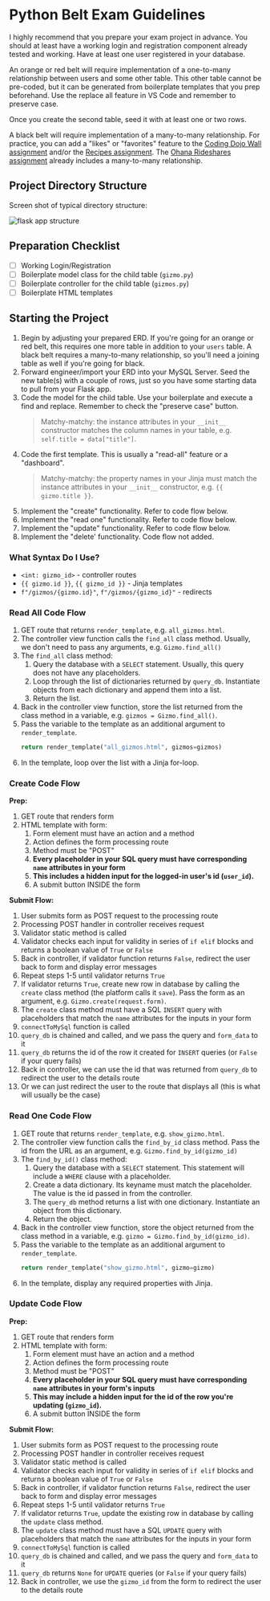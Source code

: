 # Python Belt Exam Guidelines
I highly recommend that you prepare your exam project in advance. You should at least have a working login and registration component already tested and working. Have at least one user registered in your database.

An orange or red belt will require implementation of a one-to-many relationship between users and some other table. This other table cannot be pre-coded, but it can be generated from boilerplate templates that you prep beforehand. Use the replace all feature in VS Code and remember to preserve case.

Once you create the second table, seed it with at least one or two rows.

A black belt will require implementation of a many-to-many relationship. For practice, you can add a "likes" or "favorites" feature to the [Coding Dojo Wall assignment](https://login.codingdojo.com/m/506/12465/87451) and/or the [Recipes assignment](https://login.codingdojo.com/m/506/12466/87454). The [Ohana Rideshares assignment](https://login.codingdojo.com/m/506/12466/96503) already includes a many-to-many relationship.

## Project Directory Structure
Screen shot of typical directory structure:

![flask app structure](./assets/flask-app-structure.png)

## Preparation Checklist
- [ ] Working Login/Registration
- [ ] Boilerplate model class for the child table (`gizmo.py`)
- [ ] Boilerplate controller for the child table (`gizmos.py`)
- [ ] Boilerplate HTML templates

## Starting the Project
1. Begin by adjusting your prepared ERD. If you're going for an orange or red belt, this requires one more table in addition to your `users` table. A black belt requires a many-to-many relationship, so you'll need a joining table as well if you're going for black.
2. Forward engineer/import your ERD into your MySQL Server. Seed the new table(s) with a couple of rows, just so you have some starting data to pull from your Flask app.
3. Code the model for the child table. Use your boilerplate and execute a find and replace. Remember to check the "preserve case" button.
   > Matchy-matchy: the instance attributes in your `__init__` constructor matches the column names in your table, e.g. `self.title = data["title"]`.
4. Code the first template. This is usually a "read-all" feature or a "dashboard".
   > Matchy-matchy: the property names in your Jinja must match the instance attributes in your `__init__` constructor, e.g. `{{ gizmo.title }}`.
5. Implement the "create" functionality. Refer to code flow below.
6. Implement the "read one" functionality. Refer to code flow below.
7. Implement the "update" functionality. Refer to code flow below.
8. Implement the "delete' functionality. Code flow not added.

### What Syntax Do I Use?
- `<int: gizmo_id>` - controller routes
- `{{ gizmo.id }}`, `{{ gizmo_id }}` - Jinja templates
- `f"/gizmos/{gizmo.id}"`, `f"/gizmos/{gizmo_id}"` - redirects

### Read All Code Flow
1. GET route that returns `render_template`, e.g. `all_gizmos.html`.
2. The controller view function calls the `find_all` class method. Usually, we don't need to pass any arguments, e.g. `Gizmo.find_all()`
3. The `find_all` class method:
   1. Query the database with a `SELECT` statement. Usually, this query does not have any placeholders.
   2. Loop through the list of dictionaries returned by `query_db`. Instantiate objects from each dictionary and append them into a list.
   3. Return the list.
4. Back in the controller view function, store the list returned from the class method in a variable, e.g. `gizmos = Gizmo.find_all()`.
5. Pass the variable to the template as an additional argument to `render_template`.
   ```py
   return render_template("all_gizmos.html", gizmos=gizmos)
   ```
6. In the template, loop over the list with a Jinja for-loop.

### Create Code Flow
**Prep:**
1. GET route that renders form
2. HTML template with form:
   1. Form element must have an action and a method
   2. Action defines the form processing route
   3. Method must be "POST"
   4. **Every placeholder in your SQL query must have corresponding `name` attributes in your form**
   5. **This includes a hidden input for the logged-in user's id (`user_id`).**
   6. A submit button INSIDE the form

**Submit Flow:**
1. User submits form as POST request to the processing route
2. Processing POST handler in controller receives request
3. Validator static method is called
4. Validator checks each input for validity in series of `if elif` blocks and returns a boolean value of `True` or `False`
5. Back in controller, if validator function returns `False`, redirect the user back to form and display error messages
6. Repeat steps 1-5 until validator returns `True`
7. If validator returns `True`, create new row in database by calling the `create` class method (the platform calls it `save`). Pass the form as an argument, e.g. `Gizmo.create(request.form)`.
8. The `create` class method must have a SQL `INSERT` query with placeholders that match the `name` attributes for the inputs in your form
9. `connectToMySql` function is called
10. `query_db` is chained and called, and we pass the query and `form_data` to it
11. `query_db` returns the id of the row it created for `INSERT` queries (or `False` if your query fails)
12. Back in controller, we can use the id that was returned from `query_db` to redirect the user to the details route
13. Or we can just redirect the user to the route that displays all (this is what will usually be the case)

### Read One Code Flow
1. GET route that returns `render_template`, e.g. `show_gizmo.html`.
2. The controller view function calls the `find_by_id` class method. Pass the id from the URL as an argument, e.g. `Gizmo.find_by_id(gizmo_id)`
3. The `find_by_id()` class method:
   1. Query the database with a `SELECT` statement. This statement will include a `WHERE` clause with a placeholder.
   2. Create a data dictionary. Its keyname must match the placeholder. The value is the id passed in from the controller.
   3. The `query_db` method returns a list with one dictionary. Instantiate an object from this dictionary.
   4. Return the object.
4. Back in the controller view function, store the object returned from the class method in a variable, e.g. `gizmo = Gizmo.find_by_id(gizmo_id)`.
5. Pass the variable to the template as an additional argument to `render_template`.
   ```py
   return render_template("show_gizmo.html", gizmo=gizmo)
   ```
6. In the template, display any required properties with Jinja.

### Update Code Flow
**Prep:**
1. GET route that renders form
2. HTML template with form:
   1. Form element must have an action and a method
   2. Action defines the form processing route
   3. Method must be "POST"
   4. **Every placeholder in your SQL query must have corresponding `name` attributes in your form's inputs**
   5. **This may include a hidden input for the id of the row you're updating (`gizmo_id`).**
   6. A submit button INSIDE the form

**Submit Flow:**
1. User submits form as POST request to the processing route
2. Processing POST handler in controller receives request
3. Validator static method is called
4. Validator checks each input for validity in series of `if elif` blocks and returns a boolean value of `True` or `False`
5. Back in controller, if validator function returns `False`, redirect the user back to form and display error messages
6. Repeat steps 1-5 until validator returns `True`
7. If validator returns `True`, update the existing row in database by calling the `update` class method.
8. The `update` class method must have a SQL `UPDATE` query with placeholders that match the `name` attributes for the inputs in your form
9. `connectToMySql` function is called
10. `query_db` is chained and called, and we pass the query and `form_data` to it
11. `query_db` returns `None` for `UPDATE` queries (or `False` if your query fails)
12. Back in controller, we use the `gizmo_id` from the form to redirect the user to the details route
